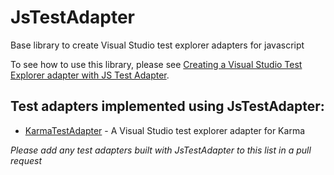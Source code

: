 # JsTestAdapter

Base library to create Visual Studio test explorer adapters for javascript

To see how to use this library, please see [Creating a Visual Studio Test Explorer adapter with JS Test Adapter](http://mortenhoustonludvigsen.github.io/JsTestAdapter/CreatingATestAdapter/).

## Test adapters implemented using JsTestAdapter:

* [KarmaTestAdapter](https://github.com/MortenHoustonLudvigsen/KarmaTestAdapter) - A Visual Studio test explorer adapter for Karma

*Please add any test adapters built with JsTestAdapter to this list in a pull request* 
